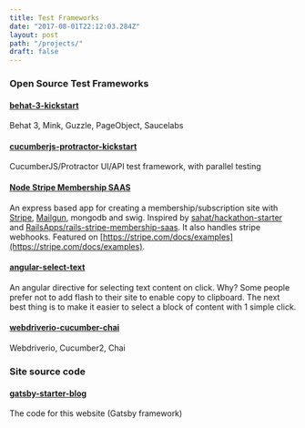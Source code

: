 ```yaml
---
title: Test Frameworks
date: "2017-08-01T22:12:03.284Z"
layout: post
path: "/projects/"
draft: false
---
```


### Open Source Test Frameworks

#### [behat-3-kickstart](https://github.com/jaffamonkey/behat-3-kickstart)

Behat 3, Mink, Guzzle, PageObject, Saucelabs

#### [cucumberjs-protractor-kickstart](https://github.com/jaffamonkey/cucumberjs-protractor-kickstart)

CucumberJS/Protractor UI/API test framework, with parallel testing

#### [Node Stripe Membership SAAS](https://github.com/jaffamonkey/node-stripe-membership-saas)

An express based app for creating a membership/subscription site with [Stripe](https://stripe.com), [Mailgun](https://mailgun.com/signup), mongodb and swig. Inspired by [sahat/hackathon-starter](https://github.com/sahat/hackathon-starter) and [RailsApps/rails-stripe-membership-saas](https://github.com/RailsApps/rails-stripe-membership-saas). It also handles stripe webhooks. Featured on [https://stripe.com/docs/examples](https://stripe.com/docs/examples).

#### [angular-select-text](https://github.com/jaffamonkey/angular-select-text)

An angular directive for selecting text content on click. Why? Some people prefer not to add flash to their site to enable copy to clipboard.
The next best thing is to make it easier to select a block of content with 1 simple click.

#### [webdriverio-cucumber-chai](https://github.com/jaffamonkey/webdriverio-cucumber-chai)

Webdriverio, Cucumber2, Chai

### Site source code

#### [gatsby-starter-blog](https://github.com/jaffamonkey/gatsby-starter-bootstrap)

The code for this website (Gatsby framework)